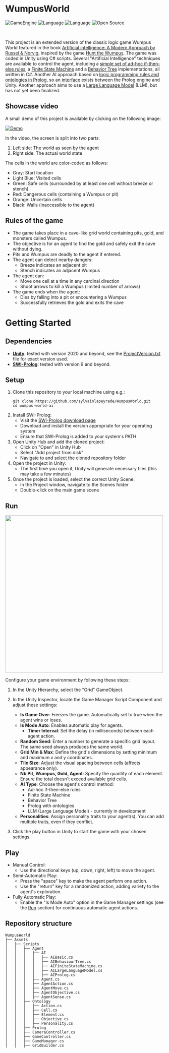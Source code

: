 # WumpusWorld

![GameEngine](https://img.shields.io/badge/Game%20Engine-Unity-239120)
![Language](https://img.shields.io/badge/Language-C%23-00cf2c)
![Language](https://img.shields.io/badge/Language-Prolog-ffcc1)
![Open Source](https://badges.frapsoft.com/os/v2/open-source.svg?v=103)
  
<br/>

This project is an extended version of the classic logic game Wumpus World featured in the book [Artificial intelligence: A Modern Approach by Russel & Norvig](https://aima.cs.berkeley.edu), inspired by the game [Hunt the Wumpus](https://en.wikipedia.org/wiki/Hunt_the_Wumpus). The game was coded in Unity using C# scripts. Several "Artificial Intelligence" techniques are available to control the agent, including a [simple set of ad-hoc if-then-else rules](Assets/Scripts/Agent/AI/AIBasic.cs), a [Finite State Machine](Assets/Scripts/Agent/AI/AIFiniteStateMachine.cs) and a [Behavior Tree](Assets/Scripts/Agent/AI/AIBehaviourTree.cs) implementations, all written in C#.
Another AI approach based on [logic programming rules and ontologies in Prolog](Assets/StreamingAssets/article.pl), so an [interface](Assets/Scripts/Prolog/PrologInterface.cs) exists between the Prolog engine and Unity.
Another approach aims to use a [Large Language Model](Assets/Scripts/Agent/AI/AILargeLanguageModel.cs) (LLM), but has not yet been finalized.


## Showcase video
A small demo of this project is available by clicking on the following image:

  [![Demo](https://img.youtube.com/vi/dhP5YQKlUbU/0.jpg)](https://youtu.be/dhP5YQKlUbU)

In the video, the screen is split into two parts:

1. Left side: The world as seen by the agent
2. Right side: The actual world state

The cells in the world are color-coded as follows:

- Gray: Start location
- Light Blue: Visited cells
- Green: Safe cells (surrounded by at least one cell without breeze or stench)
- Red: Dangerous cells (containing a Wumpus or pit)
- Orange: Uncertain cells
- Black: Walls (inaccessible to the agent)

## Rules of the game
* The game takes place in a cave-like grid world containing pits, gold, and monsters called Wumpus.
* The objective is for an agent to find the gold and safely exit the cave without dying.
* Pits and Wumpus are deadly to the agent if entered.
* The agent can detect nearby dangers:
  * Breeze indicates an adjacent pit
  * Stench indicates an adjacent Wumpus
* The agent can:
  * Move one cell at a time in any cardinal direction
  * Shoot arrows to kill a Wumpus (limited number of arrows)
* The game ends when the agent:
  * Dies by falling into a pit or encountering a Wumpus
  * Successfully retrieves the gold and exits the cave

# Getting Started

## Dependencies
* **[Unity](https://unity.com/download)**: tested with version 2020 and beyond, see the [ProjectVersion.txt](ProjectSettings/ProjectVersion.txt) file for exact version used.
* **[SWI-Prolog](https://www.swi-prolog.org/Download.html)**: tested with version 9 and beyond.

## Setup
1. Clone this repository to your local machine using e.g.:
   ```
   git clone https://github.com/sylvainlapeyrade/WumpusWorld.git
   cd wumpus-world-ai
   ```
2. Install SWI-Prolog:
   - Visit the [SWI-Prolog download page](https://www.swi-prolog.org/Download.html)
   - Download and install the version appropriate for your operating system
   - Ensure that SWI-Prolog is added to your system's PATH
2. Open Unity Hub and add the cloned project:
   - Click on "Open" in Unity Hub
   - Select "Add project from disk"
   - Navigate to and select the cloned repository folder
3. Open the project in Unity:
   - The first time you open it, Unity will generate necessary files (this may take a few minutes)
4. Once the project is loaded, select the correct Unity Scene:
   - In the Project window, navigate to the Scenes folder
   - Double-click on the main game scene

## Run
<p>
	<img src="https://i.imgur.com/jcIbTZh.png" width="500">
</p>

Configure your game environment by following these steps:

1. In the Unity Hierarchy, select the "Grid" GameObject.
2. In the Unity Inspector, locate the Game Manager Script Component and adjust these settings:

   * **Is Game Over**: Freezes the game. Automatically set to true when the agent wins or loses.
   * **Is Mode Auto**: Enables automatic play for agents.
     * **Timer Interval**: Set the delay (in milliseconds) between each agent action.
   * **Random Seed**: Enter a number to generate a specific grid layout. The same seed always produces the same world.
   * **Grid Min & Max**: Define the grid's dimensions by setting minimum and maximum x and y coordinates.
   * **Tile Size**: Adjust the visual spacing between cells (affects appearance only).
   * **Nb Pit, Wumpus, Gold, Agent**: Specify the quantity of each element. Ensure the total doesn't exceed available grid cells.
   * **AI Type**: Choose the agent's control method:
     - Ad-hoc if-then-else rules
     - Finite State Machine
     - Behavior Tree
     - Prolog with ontologies
     - LLM (Large Language Model) - currently in development
   * **Personalities**: Assign personality traits to your agent(s). You can add multiple traits, even if they conflict.

3. Click the play button in Unity to start the game with your chosen settings.

## Play
- Manual Control:
  - Use the directional keys (up, down, right, left) to move the agent.
- Semi-Automatic Play:
  - Press the "space" key to make the agent perform one action.
  - Use the "return" key for a randomized action, adding variety to the agent's exploration.
- Fully Automatic Play:
  - Enable the "Is Mode Auto" option in the Game Manager settings (see the [Run](#Run) section) for continuous automatic agent actions.

## Repository structure
```
WumpusWorld
├── Assets
│   ├── Scripts
│   │   ├── Agent
│   │   │   ├── AI
│   │   │   │   ├── AIBasic.cs
│   │   │   │   ├── AIBehaviourTree.cs
│   │   │   │   ├── AIFiniteStateMachine.cs
│   │   │   │   ├── AILargeLanguageModel.cs
│   │   │   │   ├── AIProlog.cs
│   │   │   ├── Agent.cs
│   │   │   ├── AgentAction.cs
│   │   │   ├── AgentMove.cs
│   │   │   ├── AgentObjective.cs
│   │   │   ├── AgentSense.cs
│   │   ├── Ontology
│   │   │   ├── Action.cs
│   │   │   ├── Cell.cs
│   │   │   ├── Element.cs
│   │   │   ├── Objective.cs
│   │   │   ├── Personality.cs
│   │   ├── Prolog
│   │   ├── CameraController.cs
│   │   ├── GameController.cs
│   │   ├── GameManager.cs
│   │   ├── GridBuilder.cs
```